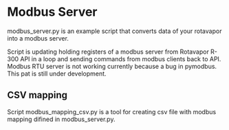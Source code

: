 # Modbus Server
modbus_server.py is an example script that converts data of your rotavapor into a modbus server.

Script is updating holding registers of a modbus server from Rotavapor R-300 API in a loop and sending commands from modbus clients back to API.
Modbus RTU server is not working currently because a bug in pymodbus. This pat is still under development.

## CSV mapping
Script modbus_mapping_csv.py is a tool for creating csv file with modbus mapping difined in modbus_server.py.
